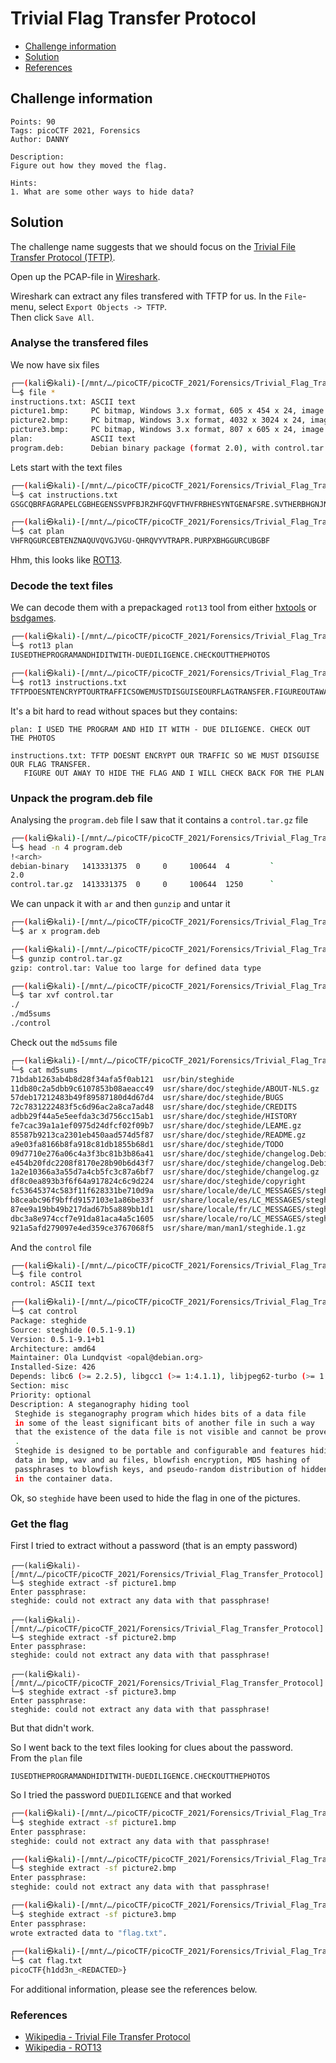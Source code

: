 # Trivial Flag Transfer Protocol

- [Challenge information](#challenge-information)
- [Solution](#solution)
- [References](#references)

## Challenge information
```
Points: 90
Tags: picoCTF 2021, Forensics
Author: DANNY

Description:
Figure out how they moved the flag.

Hints:
1. What are some other ways to hide data?
```

## Solution

The challenge name suggests that we should focus on the [Trivial File Transfer Protocol (TFTP)](https://en.wikipedia.org/wiki/Trivial_File_Transfer_Protocol).

Open up the PCAP-file in [Wireshark](https://www.wireshark.org/).

Wireshark can extract any files transfered with TFTP for us. In the `File`-menu, select `Export Objects -> TFTP`.  
Then click `Save All`.

### Analyse the transfered files

We now have six files
```bash
┌──(kali㉿kali)-[/mnt/…/picoCTF/picoCTF_2021/Forensics/Trivial_Flag_Transfer_Protocol]
└─$ file *          
instructions.txt: ASCII text
picture1.bmp:     PC bitmap, Windows 3.x format, 605 x 454 x 24, image size 824464, resolution 5669 x 5669 px/m, cbSize 824518, bits offset 54
picture2.bmp:     PC bitmap, Windows 3.x format, 4032 x 3024 x 24, image size 36578304, resolution 5669 x 5669 px/m, cbSize 36578358, bits offset 54
picture3.bmp:     PC bitmap, Windows 3.x format, 807 x 605 x 24, image size 1466520, resolution 5669 x 5669 px/m, cbSize 1466574, bits offset 54
plan:             ASCII text
program.deb:      Debian binary package (format 2.0), with control.tar.gz, data compression xz
```

Lets start with the text files
```bash
┌──(kali㉿kali)-[/mnt/…/picoCTF/picoCTF_2021/Forensics/Trivial_Flag_Transfer_Protocol]
└─$ cat instructions.txt                       
GSGCQBRFAGRAPELCGBHEGENSSVPFBJRZHFGQVFTHVFRBHESYNTGENAFSRE.SVTHERBHGNJNLGBUVQRGURSYNTNAQVJVYYPURPXONPXSBEGURCYNA

┌──(kali㉿kali)-[/mnt/…/picoCTF/picoCTF_2021/Forensics/Trivial_Flag_Transfer_Protocol]
└─$ cat plan                                           
VHFRQGURCEBTENZNAQUVQVGJVGU-QHRQVYVTRAPR.PURPXBHGGURCUBGBF
```

Hhm, this looks like [ROT13](https://en.wikipedia.org/wiki/ROT13).

### Decode the text files

We can decode them with a prepackaged `rot13` tool from either [hxtools](https://manpages.debian.org/testing/hxtools/hxtools.7.en.html) or [bsdgames](https://wiki.linuxquestions.org/wiki/BSD_games).

```bash
┌──(kali㉿kali)-[/mnt/…/picoCTF/picoCTF_2021/Forensics/Trivial_Flag_Transfer_Protocol]
└─$ rot13 plan    
IUSEDTHEPROGRAMANDHIDITWITH-DUEDILIGENCE.CHECKOUTTHEPHOTOS

┌──(kali㉿kali)-[/mnt/…/picoCTF/picoCTF_2021/Forensics/Trivial_Flag_Transfer_Protocol]
└─$ rot13 instructions.txt 
TFTPDOESNTENCRYPTOURTRAFFICSOWEMUSTDISGUISEOURFLAGTRANSFER.FIGUREOUTAWAYTOHIDETHEFLAGANDIWILLCHECKBACKFORTHEPLAN
```

It's a bit hard to read without spaces but they contains:
```
plan: I USED THE PROGRAM AND HID IT WITH - DUE DILIGENCE. CHECK OUT THE PHOTOS

instructions.txt: TFTP DOESNT ENCRYPT OUR TRAFFIC SO WE MUST DISGUISE OUR FLAG TRANSFER.
   FIGURE OUT AWAY TO HIDE THE FLAG AND I WILL CHECK BACK FOR THE PLAN
```

### Unpack the program.deb file

Analysing the `program.deb` file I saw that it contains a `control.tar.gz` file
```bash
┌──(kali㉿kali)-[/mnt/…/picoCTF/picoCTF_2021/Forensics/Trivial_Flag_Transfer_Protocol]
└─$ head -n 4 program.deb
!<arch>
debian-binary   1413331375  0     0     100644  4         `
2.0
control.tar.gz  1413331375  0     0     100644  1250      `
```

We can unpack it with `ar` and then `gunzip` and untar it
```bash
┌──(kali㉿kali)-[/mnt/…/picoCTF/picoCTF_2021/Forensics/Trivial_Flag_Transfer_Protocol]
└─$ ar x program.deb 

┌──(kali㉿kali)-[/mnt/…/picoCTF/picoCTF_2021/Forensics/Trivial_Flag_Transfer_Protocol]
└─$ gunzip control.tar.gz         
gzip: control.tar: Value too large for defined data type

┌──(kali㉿kali)-[/mnt/…/picoCTF/picoCTF_2021/Forensics/Trivial_Flag_Transfer_Protocol]
└─$ tar xvf control.tar 
./
./md5sums
./control
```

Check out the `md5sums` file
```bash
┌──(kali㉿kali)-[/mnt/…/picoCTF/picoCTF_2021/Forensics/Trivial_Flag_Transfer_Protocol]
└─$ cat md5sums 
71bdab1263ab4b8d28f34afa5f0ab121  usr/bin/steghide
11db80c2a5dbb9c6107853b08aeacc49  usr/share/doc/steghide/ABOUT-NLS.gz
57deb17212483b49f89587180d4d67d4  usr/share/doc/steghide/BUGS
72c7831222483f5c6d96ac2a8ca7ad48  usr/share/doc/steghide/CREDITS
adbb29f44a5e5eefda3c3d756cc15ab1  usr/share/doc/steghide/HISTORY
fe7cac39a1a1ef0975d24dfcf02f09b7  usr/share/doc/steghide/LEAME.gz
85587b9213ca2301eb450aad574d5f87  usr/share/doc/steghide/README.gz
a9e03fa8166b8fa918c81db1855b68d1  usr/share/doc/steghide/TODO
09d7710e276a06c4a3f3bc81b3b86a41  usr/share/doc/steghide/changelog.Debian.amd64.gz
e454b20fdc2208f8170e28b90b6d43f7  usr/share/doc/steghide/changelog.Debian.gz
1a2e10366a3a55d7a4cb5fc3c87a6bf7  usr/share/doc/steghide/changelog.gz
df8c0ea893b3f6f64a917824c6c9d224  usr/share/doc/steghide/copyright
fc53645374c583f11f628331be710d9a  usr/share/locale/de/LC_MESSAGES/steghide.mo
b8ceabc96f9bffd9157103e1a86be33f  usr/share/locale/es/LC_MESSAGES/steghide.mo
87ee9a19bb49b217dad67b5a889bb1d1  usr/share/locale/fr/LC_MESSAGES/steghide.mo
dbc3a8e974ccf7e91da81aca4a5c1605  usr/share/locale/ro/LC_MESSAGES/steghide.mo
921a5afd279097e4ed359ce3767068f5  usr/share/man/man1/steghide.1.gz
```

And the `control` file
```bash
┌──(kali㉿kali)-[/mnt/…/picoCTF/picoCTF_2021/Forensics/Trivial_Flag_Transfer_Protocol]
└─$ file control
control: ASCII text

┌──(kali㉿kali)-[/mnt/…/picoCTF/picoCTF_2021/Forensics/Trivial_Flag_Transfer_Protocol]
└─$ cat control
Package: steghide
Source: steghide (0.5.1-9.1)
Version: 0.5.1-9.1+b1
Architecture: amd64
Maintainer: Ola Lundqvist <opal@debian.org>
Installed-Size: 426
Depends: libc6 (>= 2.2.5), libgcc1 (>= 1:4.1.1), libjpeg62-turbo (>= 1:1.3.1), libmcrypt4, libmhash2, libstdc++6 (>= 4.9), zlib1g (>= 1:1.1.4)
Section: misc
Priority: optional
Description: A steganography hiding tool
 Steghide is steganography program which hides bits of a data file
 in some of the least significant bits of another file in such a way
 that the existence of the data file is not visible and cannot be proven.
 .
 Steghide is designed to be portable and configurable and features hiding
 data in bmp, wav and au files, blowfish encryption, MD5 hashing of
 passphrases to blowfish keys, and pseudo-random distribution of hidden bits
 in the container data.
```

Ok, so `steghide` have been used to hide the flag in one of the pictures.

### Get the flag

First I tried to extract without a password (that is an empty password)
```
┌──(kali㉿kali)-[/mnt/…/picoCTF/picoCTF_2021/Forensics/Trivial_Flag_Transfer_Protocol]
└─$ steghide extract -sf picture1.bmp
Enter passphrase: 
steghide: could not extract any data with that passphrase!

┌──(kali㉿kali)-[/mnt/…/picoCTF/picoCTF_2021/Forensics/Trivial_Flag_Transfer_Protocol]
└─$ steghide extract -sf picture2.bmp
Enter passphrase: 
steghide: could not extract any data with that passphrase!

┌──(kali㉿kali)-[/mnt/…/picoCTF/picoCTF_2021/Forensics/Trivial_Flag_Transfer_Protocol]
└─$ steghide extract -sf picture3.bmp
Enter passphrase: 
steghide: could not extract any data with that passphrase!
```

But that didn't work.

So I went back to the text files looking for clues about the password.  
From the `plan` file
```
IUSEDTHEPROGRAMANDHIDITWITH-DUEDILIGENCE.CHECKOUTTHEPHOTOS
```

So I tried the password `DUEDILIGENCE` and that worked
```bash
┌──(kali㉿kali)-[/mnt/…/picoCTF/picoCTF_2021/Forensics/Trivial_Flag_Transfer_Protocol]
└─$ steghide extract -sf picture1.bmp
Enter passphrase: 
steghide: could not extract any data with that passphrase!

┌──(kali㉿kali)-[/mnt/…/picoCTF/picoCTF_2021/Forensics/Trivial_Flag_Transfer_Protocol]
└─$ steghide extract -sf picture2.bmp
Enter passphrase: 
steghide: could not extract any data with that passphrase!

┌──(kali㉿kali)-[/mnt/…/picoCTF/picoCTF_2021/Forensics/Trivial_Flag_Transfer_Protocol]
└─$ steghide extract -sf picture3.bmp
Enter passphrase: 
wrote extracted data to "flag.txt".
   
┌──(kali㉿kali)-[/mnt/…/picoCTF/picoCTF_2021/Forensics/Trivial_Flag_Transfer_Protocol]
└─$ cat flag.txt 
picoCTF{h1dd3n_<REDACTED>}
```

For additional information, please see the references below.

### References

- [Wikipedia - Trivial File Transfer Protocol](https://en.wikipedia.org/wiki/Trivial_File_Transfer_Protocol)
- [Wikipedia - ROT13](https://en.wikipedia.org/wiki/ROT13)
